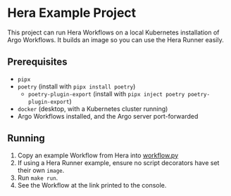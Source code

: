 # Hera Example Project

This project can run Hera Workflows on a local Kubernetes installation of Argo Workflows. It builds an image so you can
use the Hera Runner easily.

## Prerequisites

* `pipx`
* `poetry` (install with `pipx install poetry`)
    * `poetry-plugin-export` (install with `pipx inject poetry poetry-plugin-export`)
* `docker` (desktop, with a Kubernetes cluster running)
* Argo Workflows installed, and the Argo server port-forwarded

## Running

1. Copy an example Workflow from Hera into [workflow.py](hera_scratch/workflow.py)
1. If using a Hera Runner example, ensure no script decorators have set their own `image`.
1. Run `make run`.
1. See the Workflow at the link printed to the console.
